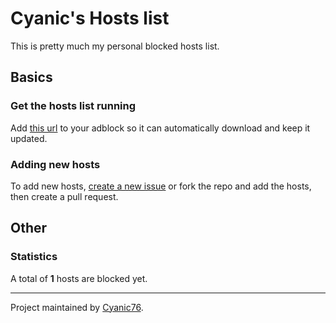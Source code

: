 # Cyanic's Hosts list

This is pretty much my personal blocked hosts list.

## Basics

### Get the hosts list running

Add [this url](https://raw.githubusercontent.com/Cyanic76/Hosts/main/cyanicHosts.txt) to your adblock so it can automatically download and keep it updated.

### Adding new hosts

To add new hosts, [create a new issue](https://github.com/Cyanic76/Hosts/issues/new) or fork the repo and add the hosts, then create a pull request.

## Other

### Statistics

A total of **1** hosts are blocked yet.

---
Project maintained by [Cyanic76](https://github.com/Cyanic76).